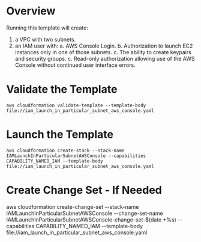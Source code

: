 # Overview
Running this template will create:

1. a VPC with two subnets.
2. an IAM user with:
  a. AWS Console Login.
  b. Authorization to launch EC2 instances only in one of those subnets.
  c. The ability to create keypairs and security groups.
  c. Read-only authorization allowing use of the AWS Console without continued user interface errors.

# Validate the Template

`aws cloudformation validate-template --template-body file://iam_launch_in_particular_subnet_aws_console.yaml`

# Launch the Template

`aws cloudformation create-stack --stack-name IAMLaunchInParticularSubnetAWSConsole --capabilities CAPABILITY_NAMED_IAM --template-body file://iam_launch_in_particular_subnet_aws_console.yaml`

# Create Change Set - If Needed

aws cloudformation create-change-set --stack-name IAMLaunchInParticularSubnetAWSConsole --change-set-name IAMLaunchInParticularSubnetAWSConsole-change-set-$(date +%s) --capabilities CAPABILITY_NAMED_IAM --template-body file://iam_launch_in_particular_subnet_aws_console.yaml
